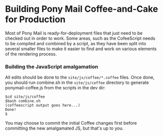 # Building Pony Mail Coffee-and-Cake for Production #
Most of Pony Mail is ready-for-deployment files that just need to be checked out
in order to work. Some areas, such as the CofeeScript needs to be compiled and combined
by a script, as they have been split into several smaller files to make it easier to 
find and work on various elements of the rendering process.

### Building the JavaScript amalgamation ###
All edits should be done to the `site/js/coffee/*.coffee` files.
Once done, you should run combine.sh in the `site/js/coffee` directory 
to generate ponymail-coffee.js from the scripts in the dev dir:

    $cd site/js/coffee
    $bash combine.sh
    (coffeescript output goes here...)
    Done!
    $

You may choose to commit the initial Coffee changes first before 
committing the new amalgamated JS, but that's up to you.
